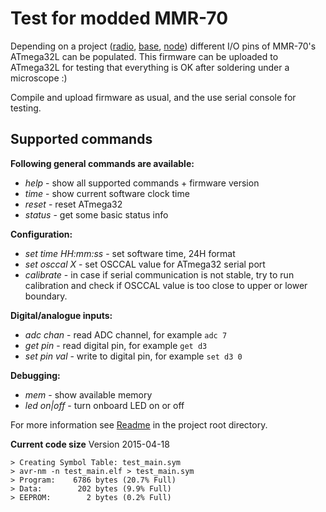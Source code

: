 Test for modded MMR-70
======================

Depending on a project ([radio](https://github.com/achilikin/shDan/blob/master/radio), [base](https://github.com/achilikin/shDan/blob/master/base), [node](https://github.com/achilikin/shDan/blob/master/node)) different I/O pins of MMR-70's ATmega32L can be populated. This firmware can be uploaded to ATmega32L for testing that everything is OK after soldering under a microscope :)

Compile and upload firmware as usual, and the use serial console for testing.

Supported commands
-----------------

**Following general commands are available:**
* _help_ - show all supported commands + firmware version
* _time_ - show current software clock time
* _reset_  - reset ATmega32
* _status_ - get some basic status info

**Configuration:**
* _set time HH:mm:ss_ - set software time, 24H format
* _set osccal X_ - set OSCCAL value for ATmega32 serial port 
* _calibrate_ - in case if serial communication is not stable, try to run calibration and check if OSCCAL value is too close to upper or lower boundary.

**Digital/analogue inputs:**
* _adc chan_ - read ADC channel, for example `adc 7`
* _get pin_ - read digital pin, for example `get d3`
* _set pin val_ - write to digital pin, for example `set d3 0` 

**Debugging:**
* _mem_ - show available memory
* _led on|off_ - turn onboard LED on or off

For more information see [Readme](https://github.com/achilikin/mmr70mod/) in the project root directory.

**Current code size**
Version 2015-04-18
```
> Creating Symbol Table: test_main.sym
> avr-nm -n test_main.elf > test_main.sym
> Program:    6786 bytes (20.7% Full)
> Data:        202 bytes (9.9% Full)
> EEPROM:        2 bytes (0.2% Full)
```
